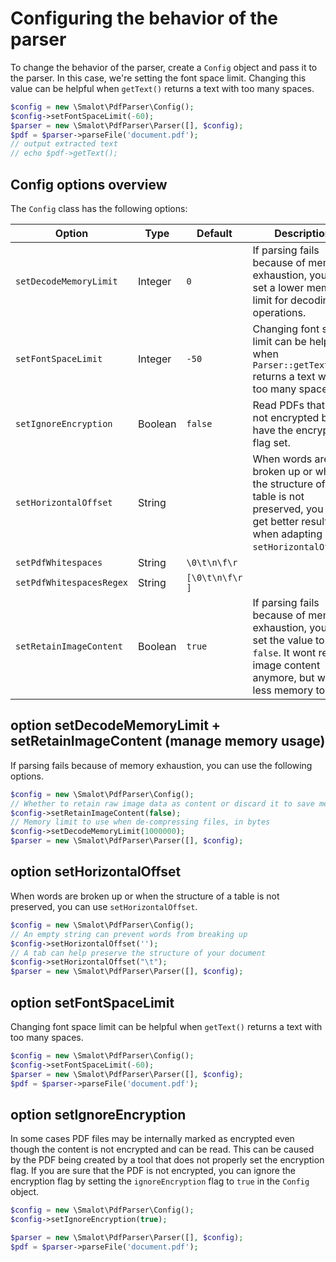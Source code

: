 # Configuring the behavior of the parser

To change the behavior of the parser, create a `Config` object and pass it to the parser.
In this case, we're setting the font space limit.
Changing this value can be helpful when `getText()` returns a text with too many spaces.

```php
$config = new \Smalot\PdfParser\Config();
$config->setFontSpaceLimit(-60);
$parser = new \Smalot\PdfParser\Parser([], $config);
$pdf = $parser->parseFile('document.pdf');
// output extracted text
// echo $pdf->getText();
```

## Config options overview

The `Config` class has the following options:

| Option                   | Type    | Default         | Description                                                                                                                                          |
|--------------------------|---------|-----------------|------------------------------------------------------------------------------------------------------------------------------------------------------|
| `setDecodeMemoryLimit`   | Integer | `0`             | If parsing fails because of memory exhaustion, you can set a lower memory limit for decoding operations.                                             |
| `setFontSpaceLimit`      | Integer | `-50`           | Changing font space limit can be helpful when `Parser::getText()` returns a text with too many spaces.                                               |
| `setIgnoreEncryption`    | Boolean | `false`         | Read PDFs that are not encrypted but have the encryption flag set.                                                                                   |
| `setHorizontalOffset`    | String  | ` `             | When words are broken up or when the structure of a table is not preserved, you may get better results when adapting `setHorizontalOffset`.          |
| `setPdfWhitespaces`      | String  | `\0\t\n\f\r `   |                                                                                                                                                      |
| `setPdfWhitespacesRegex` | String  | `[\0\t\n\f\r ]` |                                                                                                                                                      |
| `setRetainImageContent`  | Boolean | `true`          | If parsing fails because of memory exhaustion, you can set the value to `false`. It wont retain image content anymore, but will use less memory too. |


## option setDecodeMemoryLimit + setRetainImageContent (manage memory usage)

If parsing fails because of memory exhaustion, you can use the following options.

```php
$config = new \Smalot\PdfParser\Config();
// Whether to retain raw image data as content or discard it to save memory
$config->setRetainImageContent(false);
// Memory limit to use when de-compressing files, in bytes
$config->setDecodeMemoryLimit(1000000);
$parser = new \Smalot\PdfParser\Parser([], $config);
```

## option setHorizontalOffset

When words are broken up or when the structure of a table is not preserved, you can use `setHorizontalOffset`.

```php
$config = new \Smalot\PdfParser\Config();
// An empty string can prevent words from breaking up
$config->setHorizontalOffset('');
// A tab can help preserve the structure of your document
$config->setHorizontalOffset("\t");
$parser = new \Smalot\PdfParser\Parser([], $config);
```

## option setFontSpaceLimit

Changing font space limit can be helpful when `getText()` returns a text with too many spaces.

```php
$config = new \Smalot\PdfParser\Config();
$config->setFontSpaceLimit(-60);
$parser = new \Smalot\PdfParser\Parser([], $config);
$pdf = $parser->parseFile('document.pdf');
```

## option setIgnoreEncryption

In some cases PDF files may be internally marked as encrypted even though the content is not encrypted and can be read.
This can be caused by the PDF being created by a tool that does not properly set the encryption flag.
If you are sure that the PDF is not encrypted, you can ignore the encryption flag by setting the `ignoreEncryption` flag to `true` in the `Config` object.

```php
$config = new \Smalot\PdfParser\Config();
$config->setIgnoreEncryption(true);

$parser = new \Smalot\PdfParser\Parser([], $config);
$pdf = $parser->parseFile('document.pdf');
```
